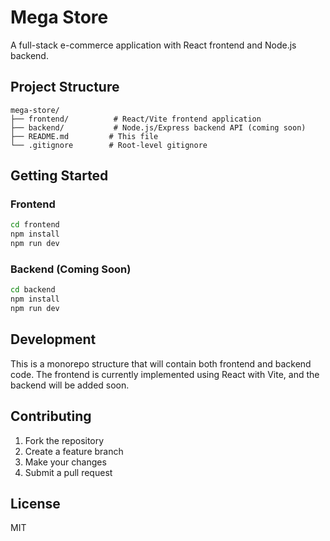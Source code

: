 # Mega Store

A full-stack e-commerce application with React frontend and Node.js backend.

## Project Structure

```
mega-store/
├── frontend/          # React/Vite frontend application
├── backend/           # Node.js/Express backend API (coming soon)
├── README.md         # This file
└── .gitignore        # Root-level gitignore
```

## Getting Started

### Frontend

```bash
cd frontend
npm install
npm run dev
```

### Backend (Coming Soon)

```bash
cd backend
npm install
npm run dev
```

## Development

This is a monorepo structure that will contain both frontend and backend code. The frontend is currently implemented using React with Vite, and the backend will be added soon.

## Contributing

1. Fork the repository
2. Create a feature branch
3. Make your changes
4. Submit a pull request

## License

MIT

